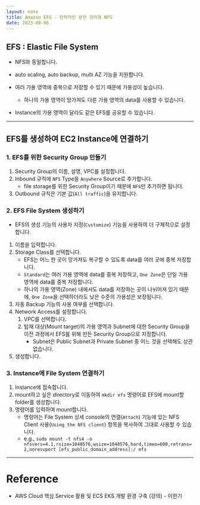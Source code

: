```yaml
---
layout: note
title: Amazon EFS - 탄력적인 완전 관리형 NFS
date: 2023-08-06
---
```




## EFS : Elastic File System

- NFS와 동일합니다.
- auto scaling, auto backup, multi AZ 기능을 지원합니다.
- 여러 가용 영역에 중복으로 저장할 수 있기 때문에 가용성이 높습니다.
    - 하나의 가용 영역이 망가져도 다른 가용 영역의 data를 사용할 수 있습니다.

- Instance의 가용 영역이 달라도 같은 EFS를 공유할 수 있습니다.




---




## EFS를 생성하여 EC2 Instance에 연결하기


### 1. EFS를 위한 Security Group 만들기

1. Security Group의 이름, 설명, VPC를 설정합니다.
2. Inbound 규칙에 `NFS` Type을 `Anywhere` Source로 추가합니다.
    - file storage를 위한 Security Group이기 때문에 `NFS`만 추가하면 됩니다.
3. Outbound 규칙은 기본 값(`All traffic`)을 유지합니다.


### 2. EFS File System 생성하기

- EFS의 생성 기능의 사용자 지정(`Customize`) 기능을 사용하여 더 구체적으로 설정합니다.

1. 이름을 입력합니다.
2. Storage Class를 선택합니다.
    - EFS는 어느 한 곳이 망가져도 복구할 수 있도록 data를 여러 곳에 중복 저장합니다.
    - `Standard`는 여러 가용 영역에 data를 중복 저장하고, `One Zone`은 단일 가용 영역에 data를 중복 저장합니다.
    - 하나의 가용 영역(Zone) 내에서도 data를 저장하는 곳이 나뉘어져 있기 때문에, `One Zone`을 선택하더라도 낮은 수준의 가용성은 보장됩니다.
3. 자동 Backup 기능의 사용 여부를 선택합니다.
4. Network Access를 설정합니다.
    1. VPC를 선택합니다.
    2. 탑재 대상(Mount target)의 가용 영역과 Subnet에 대한 Security Group을 이전 과정에서 EFS를 위해 만든 Security Group으로 지정합니다.
        - Subnet은 Public Subnet과 Private Subnet 중 어느 것을 선택해도 상관 없습니다.
5. 생성합니다.


### 3. Instance에 File System 연결하기

1. Instance에 접속합니다.
2. mount하고 싶은 directory로 이동하여 `mkdir efs` 명령어로 EFS에 mount할 folder를 생성합니다.
3. 명령어를 입력하여 mount합니다.
    - 명령어는 File System 상세 console의 연결(`Attach`) 기능에 있는 NFS Client 사용(`Using the NFS client`) 항목을 복사하여 그대로 사용할 수 있습니다.
    - e.g., `sudo mount -t nfs4 -o nfsvers=4.1,rsize=1048576,wsize=1048576,hard,timeo=600,retrans=2,noresvport [efs_public_domain_address]:/ efs`




---




# Reference

- AWS Cloud 핵심 Service 활용 및 ECS EKS 개발 환경 구축 (강의) - 이한기
